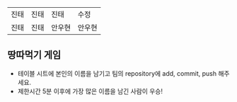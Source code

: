 <table>
  <tbody>
    <tr>
      <td>진태</td>
      <td>진태</td>
      <td>진태</td>
      <td>수정</td>
    </tr>
    <tr>
      <td>진태</td>
      <td>진태</td>
      <td>안우현</td>
      <td>안우현</td>
    </tr>
  </tbody>
</table>

## 땅따먹기 게임

- 테이블 시트에 본인의 이름을 남기고 팀의 repository에 add, commit, push 해주세요.
- 제한시간 5분 이후에 가장 많은 이름을 남긴 사람이 우승!
